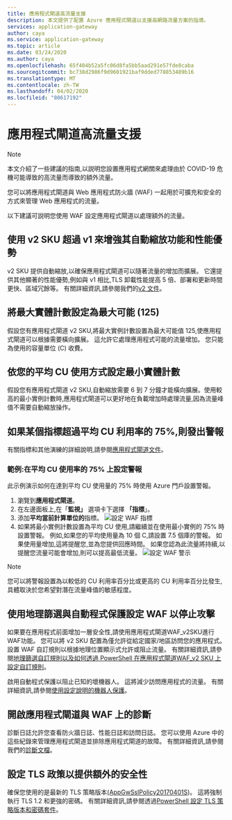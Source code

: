 ```yaml
---
title: 應用程式閘道高流量支援
description: 本文提供了配置 Azure 應用程式閘道以支援高網路流量方案的指導。
services: application-gateway
author: caya
ms.service: application-gateway
ms.topic: article
ms.date: 03/24/2020
ms.author: caya
ms.openlocfilehash: 65f404b52a5fc06d8fa5bb5aad291e57fde8caba
ms.sourcegitcommit: bc738d2986f9d9601921baf9dded778853489b16
ms.translationtype: MT
ms.contentlocale: zh-TW
ms.lasthandoff: 04/02/2020
ms.locfileid: "80617192"
---
```

# <a name="application-gateway-high-traffic-support"></a>應用程式閘道高流量支援

>[!NOTE]
> 本文介紹了一些建議的指南,以説明您設置應用程式網關來處理由於 COVID-19 危機可能導致的高流量而導致的額外流量。

您可以將應用程式閘道與 Web 應用程式防火牆 (WAF) 一起用於可擴充和安全的方式來管理 Web 應用程式的流量。

以下建議可説明您使用 WAF 設定應用程式閘道以處理額外的流量。

## <a name="use-the-v2-sku-over-v1-for-its-autoscaling-capabilities-and-performance-benefits"></a>使用 v2 SKU 超過 v1 來增強其自動縮放功能和性能優勢
v2 SKU 提供自動縮放,以確保應用程式閘道可以隨著流量的增加而擴展。 它還提供其他顯著的性能優勢,例如與 v1 相比,TLS 卸載性能提高 5 倍、部署和更新時間更快、區域冗餘等。 有關詳細資訊,請參閱我們的[v2 文件](https://docs.microsoft.com/azure/application-gateway/application-gateway-autoscaling-zone-redundant)。 

## <a name="set-maximum-instance-count-to-the-maximum-possible-125"></a>將最大實體計數設定為最大可能 (125)
 
假設您有應用程式閘道 v2 SKU,將最大實例計數設置為最大可能值 125,使應用程式閘道可以根據需要橫向擴展。 這允許它處理應用程式可能的流量增加。 您只能為使用的容量單位 (C) 收費。  

## <a name="set-your-minimum-instance-count-based-on-your-average-cu-usage"></a>依您的平均 CU 使用方式設定最小實體計數

假設您有應用程式閘道 v2 SKU,自動縮放需要 6 到 7 分鐘才能橫向擴展。使用較高的最小實例計數時,應用程式閘道可以更好地在負載增加時處理流量,因為流量峰值不需要自動縮放操作。  

## <a name="alert-if-a-certain-metric-surpasses-75-of-average-cu-utilization"></a>如果某個指標超過平均 CU 利用率的 75%,則發出警報 
有關指標和其他演練的詳細說明,請參閱[應用程式閘道文件](https://docs.microsoft.com/azure/application-gateway/application-gateway-metrics#metrics-visualization)。 

### <a name="example-setting-up-an-alert-on-75-of-average-cu-usage"></a>範例:在平均 CU 使用率的 75% 上設定警報

此示例演示如何在達到平均 CU 使用量的 75% 時使用 Azure 門戶設置警報。 
1. 瀏覽到**應用程式閘道**。
2. 在左邊面板上,在「**監視」** 選項卡下選擇 **「指標**」。 
3. 添加**平均當前計算單位的**指標。 
![設定 WAF 指標](./media/application-gateway-covid-guidelines/waf-setup-metrics.png)
4. 如果將最小實例計數設置為平均 CU 使用,請繼續並在使用最小實例的 75% 時設置警報。 例如,如果您的平均使用量為 10 個 C,請設置 7.5 個庫的警報。 如果使用量增加,這將提醒您,並為您提供回應時間。 如果您認為此流量將持續,以提醒您流量可能會增加,則可以提高最低流量。 
![設定 WAF 警示](./media/application-gateway-covid-guidelines/waf-setup-monitoring-alert.png)

> [!NOTE]
> 您可以將警報設置為以較低的 CU 利用率百分比或更高的 CU 利用率百分比發生,具體取決於您希望對潛在流量峰值的敏感程度。

## <a name="set-up-waf-with-geofiltering-and-bot-protection-to-stop-attacks"></a>使用地理篩選與自動程式保護設定 WAF 以停止攻擊
如果要在應用程式前面增加一層安全性,請使用應用程式閘道WAF_v2SKU進行WAF功能。 您可以將 v2 SKU 配置為僅允許從給定國家/地區訪問您的應用程式。 設置 WAF 自訂規則以根據地理位置顯示式允許或阻止流量。 有關詳細資訊,請參閱[地理篩選自訂規則](https://docs.microsoft.com/azure/web-application-firewall/ag/geomatch-custom-rules)[以及如何透過 PowerShell 在應用程式閘道WAF_v2 SKU 上設定自訂規則](https://docs.microsoft.com/azure/web-application-firewall/ag/configure-waf-custom-rules)。

啟用自動程式保護以阻止已知的壞機器人。 這將減少訪問應用程式的流量。 有關詳細資訊,請參閱[使用設定說明的機器人保護](https://docs.microsoft.com/azure/web-application-firewall/ag/configure-waf-custom-rules)。

## <a name="turn-on-diagnostics-on-application-gateway-and-waf"></a>開啟應用程式閘道與 WAF 上的診斷

診斷日誌允許您查看防火牆日誌、性能日誌和訪問日誌。 您可以使用 Azure 中的這些紀錄來管理應用程式閘道並排除應用程式閘道的故障。 有關詳細資訊,請參閱我們的[診斷文檔](https://docs.microsoft.com/azure/application-gateway/application-gateway-diagnostics#diagnostic-logging)。 

## <a name="set-up-an-tls-policy-for-extra-security"></a>設定 TLS 政策以提供額外的安全性
確保您使用的是最新的 TLS 策略版本[(AppGwSslPolicy20170401S](https://docs.microsoft.com/azure/application-gateway/application-gateway-ssl-policy-overview#appgwsslpolicy20170401s))。 這將強制執行 TLS 1.2 和更強的密碼。 有關詳細資訊,請參閱透過[PowerShell 設定 TLS 策略版本和密碼套件](https://docs.microsoft.com/azure/application-gateway/application-gateway-configure-ssl-policy-powershell)。
